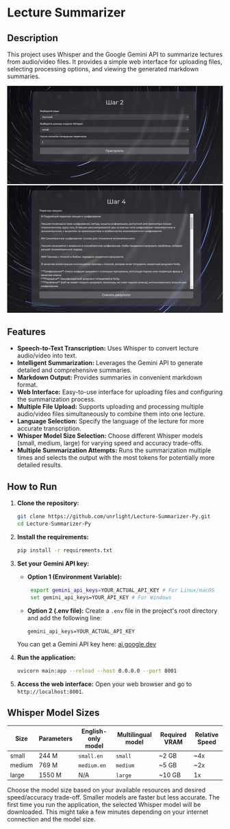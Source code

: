 # Lecture Summarizer

## Description

This project uses Whisper and the Google Gemini API to summarize lectures from audio/video files.  It provides a simple web interface for uploading files, selecting processing options, and viewing the generated markdown summaries.

![image](images/image1.png)
![image](images/image2.png)

## Features

* **Speech-to-Text Transcription:**  Uses Whisper to convert lecture audio/video into text.
* **Intelligent Summarization:** Leverages the Gemini API to generate detailed and comprehensive summaries.
* **Markdown Output:**  Provides summaries in convenient markdown format.
* **Web Interface:** Easy-to-use interface for uploading files and configuring the summarization process.
* **Multiple File Upload:** Supports uploading and processing multiple audio/video files simultaneously to combine them into one lecture.
* **Language Selection:**  Specify the language of the lecture for more accurate transcription.
* **Whisper Model Size Selection:** Choose different Whisper models (small, medium, large) for varying speed and accuracy trade-offs.
* **Multiple Summarization Attempts:**  Runs the summarization multiple times and selects the output with the most tokens for potentially more detailed results.

## How to Run

1. **Clone the repository:**

   ```bash
   git clone https://github.com/unrlight/Lecture-Summarizer-Py.git
   cd Lecture-Summarizer-Py
   ```

2. **Install the requirements:**

   ```bash
   pip install -r requirements.txt
   ```

3. **Set your Gemini API key:**

    * **Option 1 (Environment Variable):**
      ```bash
       export gemini_api_keys=YOUR_ACTUAL_API_KEY # For Linux/macOS
       set gemini_api_keys=YOUR_API_KEY # For Windows
       ```

    * **Option 2 (.env file):**
        Create a `.env` file in the project's root directory and add the following line:
        ```
        gemini_api_keys=YOUR_ACTUAL_API_KEY
        ```
    You can get a Gemini API key here: [ai.google.dev](https://ai.google.dev/gemini-api/docs/api-key)

4. **Run the application:**
   ```bash
   uvicorn main:app --reload --host 0.0.0.0 --port 8001
   ```

5. **Access the web interface:** Open your web browser and go to `http://localhost:8001`.

## Whisper Model Sizes


| Size   | Parameters | English-only model | Multilingual model | Required VRAM | Relative Speed |
|--------|------------|-------------------|--------------------|---------------|----------------|
| small  | 244 M      | `small.en`        | `small`           | ~2 GB         | ~4x            |
| medium | 769 M      | `medium.en`       | `medium`          | ~5 GB         | ~2x            |
| large  | 1550 M     | N/A              | `large`           | ~10 GB        | 1x             |


Choose the model size based on your available resources and desired speed/accuracy trade-off. Smaller models are faster but less accurate. The first time you run the application, the selected Whisper model will be downloaded. This might take a few minutes depending on your internet connection and the model size.
